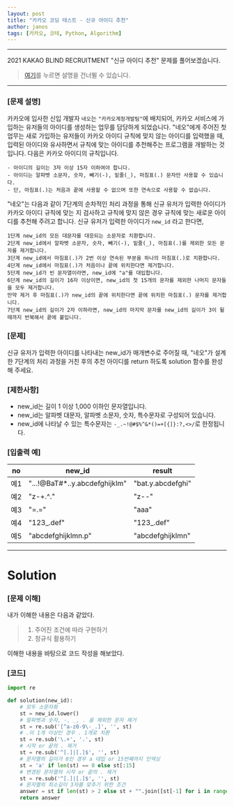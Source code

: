 ```yaml
---
layout: post
title: "카카오 코딩 테스트 - 신규 아이디 추천"
author: janos
tags: [카카오, 코테, Python, Algorithm]
---
```


---

2021 KAKAO BLIND RECRUITMENT "신규 아이디 추천" 문제를 풀어보겠습니다.

> [여기](#solution)를 누르면 설명을 건너뛸 수 있습니다.

---

### [문제 설명]

카카오에 입사한 신입 개발자 `네오`는 `"카카오계정개발팀"`에 배치되어, 카카오 서비스에 가입하는 유저들의 아이디를 생성하는 업무를 담당하게 되었습니다. "네오"에게 주어진 첫 업무는 새로 가입하는 유저들이 카카오 아이디 규칙에 맞지 않는 아이디를 입력했을 때, 입력된 아이디와 유사하면서 규칙에 맞는 아이디를 추천해주는 프로그램을 개발하는 것입니다.
다음은 카카오 아이디의 규칙입니다.

```
- 아이디의 길이는 3자 이상 15자 이하여야 합니다.
- 아이디는 알파벳 소문자, 숫자, 빼기(-), 밑줄(_), 마침표(.) 문자만 사용할 수 있습니다.
- 단, 마침표(.)는 처음과 끝에 사용할 수 없으며 또한 연속으로 사용할 수 없습니다.
```

"네오"는 다음과 같이 7단계의 순차적인 처리 과정을 통해 신규 유저가 입력한 아이디가 카카오 아이디 규칙에 맞는 지 검사하고 규칙에 맞지 않은 경우 규칙에 맞는 새로운 아이디를 추천해 주려고 합니다.
신규 유저가 입력한 아이디가 `new_id` 라고 한다면,

```
1단계 new_id의 모든 대문자를 대응되는 소문자로 치환합니다.
2단계 new_id에서 알파벳 소문자, 숫자, 빼기(-), 밑줄(_), 마침표(.)를 제외한 모든 문자를 제거합니다.
3단계 new_id에서 마침표(.)가 2번 이상 연속된 부분을 하나의 마침표(.)로 치환합니다.
4단계 new_id에서 마침표(.)가 처음이나 끝에 위치한다면 제거합니다.
5단계 new_id가 빈 문자열이라면, new_id에 "a"를 대입합니다.
6단계 new_id의 길이가 16자 이상이면, new_id의 첫 15개의 문자를 제외한 나머지 문자들을 모두 제거합니다.
만약 제거 후 마침표(.)가 new_id의 끝에 위치한다면 끝에 위치한 마침표(.) 문자를 제거합니다.
7단계 new_id의 길이가 2자 이하라면, new_id의 마지막 문자를 new_id의 길이가 3이 될 때까지 반복해서 끝에 붙입니다.
```

### [문제]

신규 유저가 입력한 아이디를 나타내는 new_id가 매개변수로 주어질 때, "네오"가 설계한 7단계의 처리 과정을 거친 후의 추천 아이디를 return 하도록 solution 함수를 완성해 주세요.

### [제한사항]

- new_id는 길이 1 이상 1,000 이하인 문자열입니다.
- new_id는 알파벳 대문자, 알파벳 소문자, 숫자, 특수문자로 구성되어 있습니다.
- new_id에 나타날 수 있는 특수문자는 `-_.~!@#$%^&*()=+[{]}:?,<>/`로 한정됩니다.

### [입출력 예]

no | new_id                         | result
---| ------------------------------ | ------
예1 | "...!@BaT#*..y.abcdefghijklm" | "bat.y.abcdefghi" 
예2 | "z-+.^."                      | "z--"
예3 | "=.="                         | "aaa"
예4 | "123_.def"                    | "123_.def"
예5 | "abcdefghijklmn.p"            | "abcdefghijklmn"

---

# Solution

### [문제 이해]

내가 이해한 내용은 다음과 같았다.
> 1. 주어진 조건에 따라 구현하기
> 2. 정규식 활용하기

이해한 내용을 바탕으로 코드 작성을 해보았다.

### [코드]

```python
import re

def solution(new_id):
    # 모두 소문자화
    st = new_id.lower()
    # 알파벳과 숫자, -, _, . 을 제외한 문자 제거
    st = re.sub('[^a-z0-9\-_.]', '', st)
    # .이 1개 이상인 경우 . 1개로 치환
    st = re.sub('\.+', '.', st)
    # 시작 or 끝의 . 제거
    st = re.sub('^[.]|[.]$', '', st)
    # 문자열의 길이가 0인 경우 a 대입 or 15번째까지 인덱싱
    st = 'a' if len(st) == 0 else st[:15]
    # 변경된 문자열의 시작 or 끝의 . 제거
    st = re.sub('^[.]|[.]$', '', st)
    # 문자열의 최소길이 3자를 맞추기 위한 조건
    answer = st if len(st) > 2 else st + "".join([st[-1] for i in range(3-len(st))])
    return answer
```